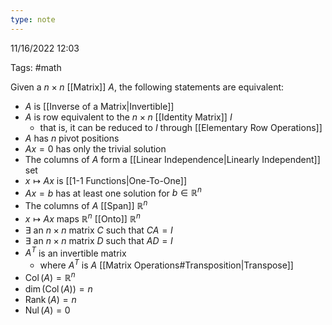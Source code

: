 ```yaml
---
type: note
---
```

11/16/2022 12:03

Tags: #math 

Given a $n\times n$ [[Matrix]] $A$, the following statements are equivalent:

- $A$ is [[Inverse of a Matrix|Invertible]]
- $A$ is row equivalent to the $n\times n$ [[Identity Matrix]] $I$
	- that is, it can be reduced to $I$ through [[Elementary Row Operations]]
- $A$ has $n$ pivot positions
- $Ax=0$ has only the trivial solution
- The columns of $A$ form a [[Linear Independence|Linearly Independent]] set
- $x\mapsto Ax$ is [[1-1 Functions|One-To-One]]
- $Ax=b$ has at least one solution for $b\in\mathbb{R}^n$
- The columns of $A$ [[Span]] $\mathbb{R}^n$
- $x\mapsto Ax$ maps $\mathbb{R}^n$ [[Onto]] $\mathbb{R}^n$
- $\exists$ an $n\times n$ matrix $C$ such that $CA=I$
- $\exists$ an $n\times n$ matrix $D$ such that $AD=I$
- $A^T$ is an invertible matrix
	- where $A^T$ is $A$ [[Matrix Operations#Transposition|Transpose]]
- $\operatorname{Col}(A)=\mathbb{R}^n$
- $\operatorname{dim}(\operatorname{Col}(A))=n$
- $\operatorname{Rank}(A)=n$
- $\operatorname{Nul}(A)=0$